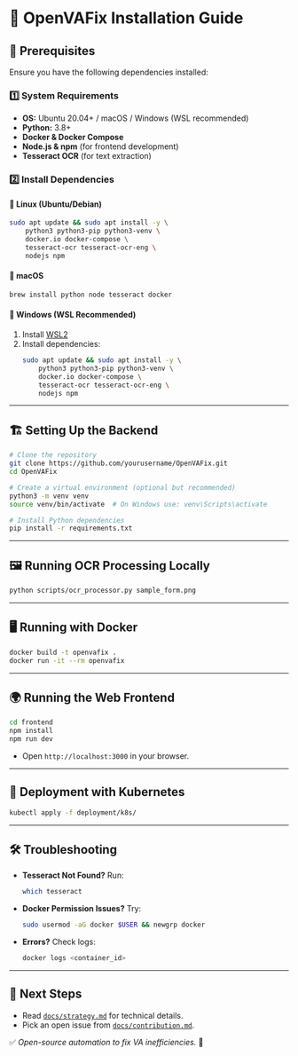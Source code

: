 # 🚀 OpenVAFix Installation Guide

## 📌 Prerequisites
Ensure you have the following dependencies installed:

### **1️⃣ System Requirements**
- **OS:** Ubuntu 20.04+ / macOS / Windows (WSL recommended)
- **Python:** 3.8+
- **Docker & Docker Compose**
- **Node.js & npm** (for frontend development)
- **Tesseract OCR** (for text extraction)

### **2️⃣ Install Dependencies**
#### **🔹 Linux (Ubuntu/Debian)**
```sh
sudo apt update && sudo apt install -y \
    python3 python3-pip python3-venv \
    docker.io docker-compose \
    tesseract-ocr tesseract-ocr-eng \
    nodejs npm
```

#### **🔹 macOS**
```sh
brew install python node tesseract docker
```

#### **🔹 Windows (WSL Recommended)**
1. Install [WSL2](https://docs.microsoft.com/en-us/windows/wsl/install)
2. Install dependencies:
   ```sh
   sudo apt update && sudo apt install -y \
       python3 python3-pip python3-venv \
       docker.io docker-compose \
       tesseract-ocr tesseract-ocr-eng \
       nodejs npm
   ```

---

## 🏗️ Setting Up the Backend
```sh
# Clone the repository
git clone https://github.com/yourusername/OpenVAFix.git
cd OpenVAFix

# Create a virtual environment (optional but recommended)
python3 -m venv venv
source venv/bin/activate  # On Windows use: venv\Scripts\activate

# Install Python dependencies
pip install -r requirements.txt
```

---

## 🖼️ Running OCR Processing Locally
```sh
python scripts/ocr_processor.py sample_form.png
```

---

## 🖥️ Running with Docker
```sh
docker build -t openvafix .
docker run -it --rm openvafix
```

---

## 🌍 Running the Web Frontend
```sh
cd frontend
npm install
npm run dev
```
- Open `http://localhost:3000` in your browser.

---

## 🚀 Deployment with Kubernetes
```sh
kubectl apply -f deployment/k8s/
```

---

## 🛠️ Troubleshooting
- **Tesseract Not Found?** Run:
  ```sh
  which tesseract
  ```
- **Docker Permission Issues?** Try:
  ```sh
  sudo usermod -aG docker $USER && newgrp docker
  ```
- **Errors?** Check logs:
  ```sh
  docker logs <container_id>
  ```

---

## 🎯 Next Steps
- Read [`docs/strategy.md`](strategy.md) for technical details.
- Pick an open issue from [`docs/contribution.md`](contribution.md).

✅ *Open-source automation to fix VA inefficiencies.* 🚀
